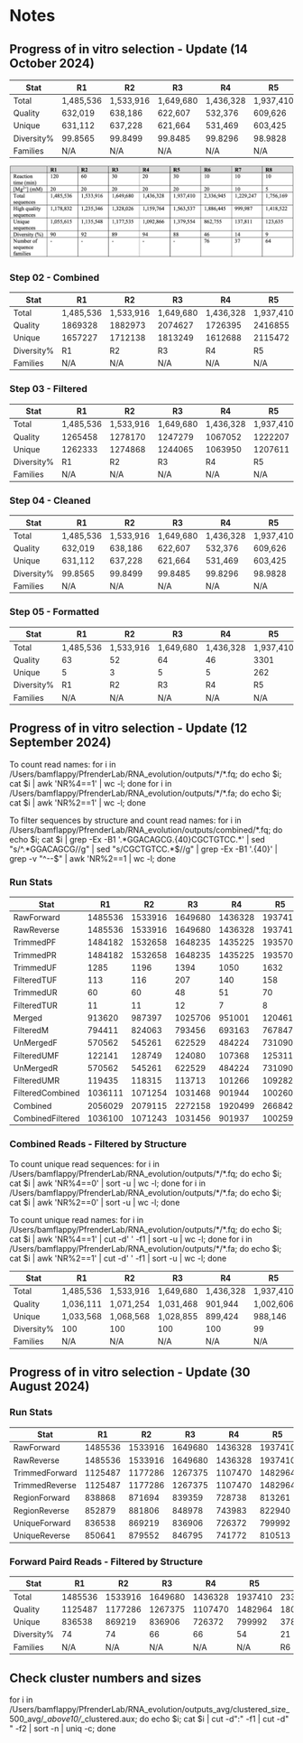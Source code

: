# Notes

## Progress of in vitro selection - Update (14 October 2024)

| Stat | R1 | R2 | R3 | R4 | R5 | R6 | R7 | R8 | D1 | D2 | D3 |
| --- | --- | --- | --- | --- | --- | --- | --- | --- | --- | --- | --- |
| Total | 1,485,536 | 1,533,916 | 1,649,680 | 1,436,328 | 1,937,410 | 2,336,945 | 1,229,247 | 1,756,169 | 1,226,539 | 1,090,909 | 1,656,088 |
| Quality | 632,019 | 638,186 | 622,607 | 532,376 | 609,626 | 572,035 | 353,891 | 558,886 | 524,920 | 484,648 | 698,698 |
| Unique | 631,112 | 637,228 | 621,664 | 531,469 | 603,425 | 360,806 | 103,259 | 149,949 | 517,947 | 458,560 | 632,000 |
| Diversity% | 99.8565 | 99.8499 | 99.8485 | 99.8296 | 98.9828 | 63.0741 | 29.1782 | 26.8300 | 98.6716 | 94.6171 | 90.4540 |
| Families | N/A | N/A | N/A | N/A | N/A | 3,433 | 1,814 | 1,006 | N/A | N/A | N/A |

![Progress of in vitro selection - OG](images/Progress_of_in_vitro_selection.png)

### Step 02 - Combined

| Stat | R1 | R2 | R3 | R4 | R5 | R6 | R7 | R8 | D1 | D2 | D3 |
| --- | --- | --- | --- | --- | --- | --- | --- | --- | --- | --- | --- |
| Total | 1,485,536 | 1,533,916 | 1,649,680 | 1,436,328 | 1,937,410 | 2,336,945 | 1,229,247 | 1,756,169 | 1,226,539 | 1,090,909 | 1,656,088 |
| Quality | 1869328 | 1882973 | 2074627 | 1726395 | 2416855 | 2896900 | 1489558 | 2240022 | 1553656 | 1337026 | 2077312 |
| Unique | 1657227 | 1712138 | 1813249 | 1612688 | 2115472 | 1709142 | 549695 | 751481 | 1388018 | 1217610 | 1744650 |
| Diversity% | R1 | R2 | R3 | R4 | R5 | R6 | R7 | R8 | D1 | D2 | D3 |
| Families | N/A | N/A | N/A | N/A | N/A | R6 | R7 | R8 | N/A | N/A | N/A |

### Step 03 - Filtered

| Stat | R1 | R2 | R3 | R4 | R5 | R6 | R7 | R8 | D1 | D2 | D3 |
| --- | --- | --- | --- | --- | --- | --- | --- | --- | --- | --- | --- |
| Total | 1,485,536 | 1,533,916 | 1,649,680 | 1,436,328 | 1,937,410 | 2,336,945 | 1,229,247 | 1,756,169 | 1,226,539 | 1,090,909 | 1,656,088 |
| Quality | 1265458 | 1278170 | 1247279 | 1067052 | 1222207 | 1147067 | 708882 | 1118288 | 1050290 | 969677 | 1398173 |
| Unique | 1262333 | 1274868 | 1244065 | 1063950 | 1207611 | 737192 | 220609 | 318830 | 1028429 | 912335 | 1256095 |
| Diversity% | R1 | R2 | R3 | R4 | R5 | R6 | R7 | R8 | D1 | D2 | D3 |
| Families | N/A | N/A | N/A | N/A | N/A | R6 | R7 | R8 | N/A | N/A | N/A |

### Step 04 - Cleaned

| Stat | R1 | R2 | R3 | R4 | R5 | R6 | R7 | R8 | D1 | D2 | D3 |
| --- | --- | --- | --- | --- | --- | --- | --- | --- | --- | --- | --- |
| Total | 1,485,536 | 1,533,916 | 1,649,680 | 1,436,328 | 1,937,410 | 2,336,945 | 1,229,247 | 1,756,169 | 1,226,539 | 1,090,909 | 1,656,088 |
| Quality | 632,019 | 638,186 | 622,607 | 532,376 | 609,626 | 572,035 | 353,891 | 558,886 | 524,920 | 484,648 | 698,698 |
| Unique | 631,112 | 637,228 | 621,664 | 531,469 | 603,425 | 360,806 | 103,259 | 149,949 | 517,947 | 458,560 | 632,000 |
| Diversity% | 99.8565 | 99.8499 | 99.8485 | 99.8296 | 98.9828 | 63.0741 | 29.1782 | 26.8300 | 98.6716 | 94.6171 | 90.4540 |
| Families | N/A | N/A | N/A | N/A | N/A | 678,919 | 173,591 | 262,776 | N/A | N/A | N/A |

### Step 05 - Formatted

| Stat | R1 | R2 | R3 | R4 | R5 | R6 | R7 | R8 | D1 | D2 | D3 |
| --- | --- | --- | --- | --- | --- | --- | --- | --- | --- | --- | --- |
| Total | 1,485,536 | 1,533,916 | 1,649,680 | 1,436,328 | 1,937,410 | 2,336,945 | 1,229,247 | 1,756,169 | 1,226,539 | 1,090,909 | 1,656,088 |
| Quality | 63 | 52 | 64 | 46 | 3301 | 201922 | 245066 | 403335 | 992 | 17480 | 46229 |
| Unique | 5 | 3 | 5 | 5 | 262 | 3827 | 2574 | 2008 | 57 | 679 | 1568 |
| Diversity% | R1 | R2 | R3 | R4 | R5 | R6 | R7 | R8 | D1 | D2 | D3 |
| Families | N/A | N/A | N/A | N/A | N/A | 3433 | 1814 | 1006 | N/A | N/A | N/A |

## Progress of in vitro selection - Update (12 September 2024)

To count read names:
for i in /Users/bamflappy/PfrenderLab/RNA_evolution/outputs/\*/\*\.fq; do echo \$i; cat $i | awk 'NR%4==1' | wc -l; done
for i in /Users/bamflappy/PfrenderLab/RNA_evolution/outputs/\*/\*\.fa; do echo \$i; cat $i | awk 'NR%2==1' | wc -l; done

To filter sequences by structure and count read names:
for i in /Users/bamflappy/PfrenderLab/RNA_evolution/outputs/combined/\*\.fq; do echo \$i; cat \$i | grep -Ex -B1 '.\*GGACAGCG.{40}CGCTGTCC.\*' | sed "s/^.\*GGACAGCG//g" | sed "s/CGCTGTCC.\*\$//g" | grep -Ex -B1 '.{40}' | grep -v "^--$" | awk 'NR%2==1 | wc -l; done

### Run Stats

| Stat | R1 | R2 | R3 | R4 | R5 | R6 | R7 | R8 | D1 | D2 | D3 |
| --- | --- | --- | --- | --- | --- | --- | --- | --- | --- | --- | --- |
| RawForward | 1485536 | 1533916 | 1649680 | 1436328 | 1937410 | 2336945 | 1229247 | 1756169 | 1226539 | 1090909 | 1656088 |
| RawReverse | 1485536 | 1533916 | 1649680 | 1436328 | 1937410 | 2336945 | 1229247 | 1756169 | 1226539 | 1090909 | 1656088 |
| TrimmedPF | 1484182 | 1532658 | 1648235 | 1435225 | 1935700 | 2334968 | 1228211 | 1754397 | 1225204 | 1089533 | 1654299 |
| TrimmedPR | 1484182 | 1532658 | 1648235 | 1435225 | 1935700 | 2334968 | 1228211 | 1754397 | 1225204 | 1089533 | 1654299 |
| TrimmedUF | 1285 | 1196 | 1394 | 1050 | 1632 | 1884 | 976 | 1697 | 1297 | 1352 | 1738 |
| FilteredTUF | 113 | 116 | 207 | 140 | 158 | 113 | 86 | 163 | 186 | 346 | 229 |
| TrimmedUR | 60 | 60 | 48 | 51 | 70 | 85 | 54 | 71 | 38 | 21 | 48 |
| FilteredTUR | 11 | 11 | 12 | 7 | 8 | 24 | 6 | 11 | 5 | 2 | 4 |
| Merged | 913620 | 987397 | 1025706 | 951001 | 1204610 | 1472342 | 799622 | 1049155 | 663634 | 619174 | 911598 |
| FilteredM | 794411 | 824063 | 793456 | 693163 | 767847 | 715212 | 453821 | 697759 | 606866 | 561247 | 810341 |
| UnMergedF | 570562 | 545261 | 622529 | 484224 | 731090 | 862626 | 428589 | 705242 | 561570 | 470359 | 742701 |
| FilteredUMF | 122141 | 128749 | 124080 | 107368 | 125311 | 112480 | 75136 | 115697 | 187021 | 179105 | 246300 |
| UnMergedR | 570562 | 545261 | 622529 | 484224 | 731090 | 862626 | 428589 | 705242 | 561570 | 470359 | 742701 |
| FilteredUMR | 119435 | 118315 | 113713 | 101266 | 109282 | 103501 | 63748 | 100765 | 154110 | 141484 | 205815 |
| FilteredCombined | 1036111 | 1071254 | 1031468 | 901944 | 1002606 | 931330 | 592797 | 914395 | 948188 | 882184 | 1262689 |
| Combined | 2056029 | 2079115 | 2272158 | 1920499 | 2668422 | 3199478 | 1657776 | 2461336 | 1788071 | 1561244 | 2398738 |
| CombinedFiltered | 1036100 | 1071243 | 1031456 | 901937 | 1002598 | 931306 | 592791 | 914384 | 948183 | 882182 | 1262685 |

### Combined Reads - Filtered by Structure

To count unique read sequences:
for i in /Users/bamflappy/PfrenderLab/RNA_evolution/outputs/\*/\*\.fq; do echo \$i; cat $i | awk 'NR%4==0' | sort -u | wc -l; done
for i in /Users/bamflappy/PfrenderLab/RNA_evolution/outputs/\*/\*\.fa; do echo \$i; cat $i | awk 'NR%2==0' | sort -u | wc -l; done

To count unique read names:
for i in /Users/bamflappy/PfrenderLab/RNA_evolution/outputs/\*/\*\.fq; do echo \$i; cat $i | awk 'NR%4==1' | cut -d' ' -f1 | sort -u | wc -l; done
for i in /Users/bamflappy/PfrenderLab/RNA_evolution/outputs/\*/\*\.fa; do echo \$i; cat $i | awk 'NR%2==1' | cut -d' ' -f1 | sort -u | wc -l; done

| Stat | R1 | R2 | R3 | R4 | R5 | R6 | R7 | R8 | D1 | D2 | D3 |
| --- | --- | --- | --- | --- | --- | --- | --- | --- | --- | --- | --- |
| Total | 1,485,536 | 1,533,916 | 1,649,680 | 1,436,328 | 1,937,410 | 2,336,945 | 1,229,247 | 1,756,169 | 1,226,539 | 1,090,909 | 1,656,088 |
| Quality | 1,036,111 | 1,071,254 | 1,031,468 | 901,944 | 1,002,606 | 931,330 | 592,797 | 914,395 | 948,188 | 882,184 | 1,262,689 |
| Unique | 1,033,568 | 1,068,568 | 1,028,855 | 899,424 | 988,146 | 503,256 | 82,177 | 74,546 | 929,757 | 824,867 | 1,114,276 |
| Diversity% | 100 | 100 | 100 | 100 | 99 | 54 | 14 | 0.1 | 98 | 94 | 88 |
| Families | N/A | N/A | N/A | N/A | N/A | R6 | R7 | R8 | N/A | N/A | N/A |

## Progress of in vitro selection - Update (30 August 2024)

### Run Stats

| Stat | R1 | R2 | R3 | R4 | R5 | R6 | R7 | R8 | D1 | D2 | D3 |
| --- | --- | --- | --- | --- | --- | --- | --- | --- | --- | --- | --- |
| RawForward | 1485536 | 1533916 | 1649680 | 1436328 | 1937410 | 2336945 | 1229247 | 1756169 | 1226539 | 1090909 | 1656088 |
| RawReverse | 1485536 | 1533916 | 1649680 | 1436328 | 1937410 | 2336945 | 1229247 | 1756169 | 1226539 | 1090909 | 1656088 |
| TrimmedForward | 1125487 | 1177286 | 1267375 | 1107470 | 1482964 | 1800051 | 945991 | 1348014 | 913723 | 812516 | 1241307 |
| TrimmedReverse | 1125487 | 1177286 | 1267375 | 1107470 | 1482964 | 1800051 | 945991 | 1348014 | 913723 | 812516 | 1241307 |
| RegionForward | 838868 | 871694 | 839359 | 728738 | 813261 | 757042 | 479992 | 736784 | 721582 | 671629 | 960867 |
| RegionReverse | 852879 | 881806 | 848978 | 743983 | 822940 | 766913 | 486182 | 748219 | 712159 | 658461 | 951936 |
| UniqueForward | 836538 | 869219 | 836906 | 726372 | 799992 | 378395 | 38617 | 28478 | 705348 | 621216 | 830676 |
| UniqueReverse | 850641 | 879552 | 846795 | 741772 | 810513 | 390711 | 46589 | 35600 | 696551 | 611718 | 828204 |

### Forward Paird Reads - Filtered by Structure

| Stat | R1 | R2 | R3 | R4 | R5 | R6 | R7 | R8 | D1 | D2 | D3 |
| --- | --- | --- | --- | --- | --- | --- | --- | --- | --- | --- | --- |
| Total | 1485536 | 1533916 | 1649680 | 1436328 | 1937410 | 2336945 | 1229247 | 1756169 | 1226539 | 1090909 | 1656088 |
| Quality | 1125487 | 1177286 | 1267375 | 1107470 | 1482964 | 1800051 | 945991 | 1348014 | 913723 | 812516 | 1241307 |
| Unique | 836538 | 869219 | 836906 | 726372 | 799992 | 378395 | 38617 | 28478 | 705348 | 621216 | 830676 |
| Diversity% | 74 | 74 | 66 | 66 | 54 | 21 | 4 | 2 | 77 | 77 | 67 |
| Families | N/A | N/A | N/A | N/A | N/A | R6 | R7 | R8 | N/A | N/A | N/A |

## Check cluster numbers and sizes
for i in /Users/bamflappy/PfrenderLab/RNA_evolution/outputs_avg/clustered_size_500_avg/*_above10/*_clustered.aux; do echo $i; cat $i | cut -d":" -f1 | cut -d" " -f2 | sort -n | uniq -c; done
